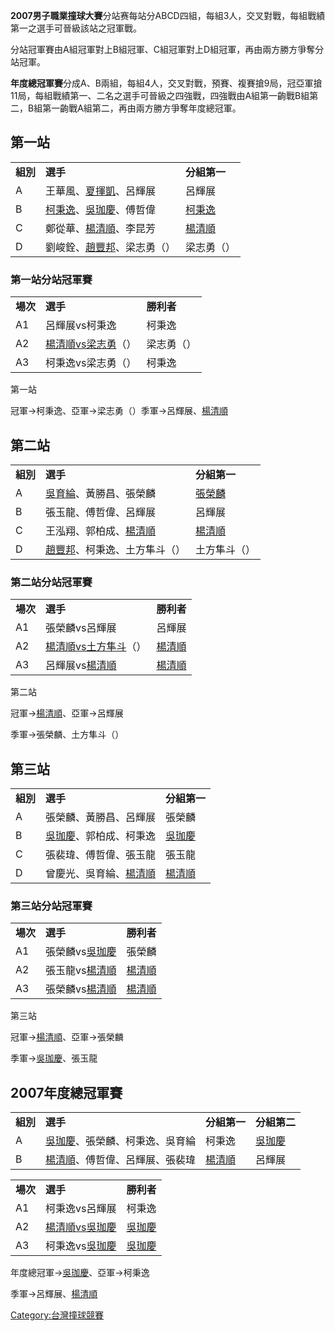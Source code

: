 **2007男子職業撞球大賽**分站赛每站分ABCD四組，每組3人，交叉對戰，每組戰績第一之選手可晉級該站之冠軍戰。

分站冠軍賽由A組冠軍對上B組冠軍、C組冠軍對上D組冠軍，再由兩方勝方爭奪分站冠軍。

**年度總冠軍賽**分成A、B兩組，每組4人，交叉對戰，預賽、複賽搶9局，冠亞軍搶11局，每組戰績第一、二名之選手可晉級之四強戰，四強戰由A組第一齣戰B組第二，B組第一齣戰A組第二，再由兩方勝方爭奪年度總冠軍。

## 第一站

|        |                                                                       |                                  |
| ------ | --------------------------------------------------------------------- | -------------------------------- |
| **組別** | **選手**                                                                | **分組第一**                         |
| A      | 王華風、[夏揮凱](https://zh.wikipedia.org/wiki/夏揮凱 "wikilink")、呂輝展           | 呂輝展                              |
| B      | [柯秉逸](../Page/柯秉逸.md "wikilink")、[吳珈慶](../Page/吳珈慶.md "wikilink")、傅哲偉 | [柯秉逸](../Page/柯秉逸.md "wikilink") |
| C      | 鄭從華、[楊清順](../Page/楊清順.md "wikilink")、李昆芳                              | [楊清順](../Page/楊清順.md "wikilink") |
| D      | 劉峻銓、[趙豐邦](../Page/趙豐邦.md "wikilink")、梁志勇（）                            | 梁志勇（）                            |

### 第一站分站冠軍賽

|        |                                         |         |
| ------ | --------------------------------------- | ------- |
| **場次** | **選手**                                  | **勝利者** |
| A1     | 呂輝展vs柯秉逸                                | 柯秉逸     |
| A2     | [楊清順vs梁志勇](../Page/楊清順.md "wikilink")（） | 梁志勇（）   |
| A3     | 柯秉逸vs梁志勇（）                              | 柯秉逸     |

第一站

冠軍→柯秉逸、亞軍→梁志勇（）季軍→呂輝展、[楊清順](../Page/楊清順.md "wikilink")

## 第二站

|        |                                             |                                  |
| ------ | ------------------------------------------- | -------------------------------- |
| **組別** | **選手**                                      | **分組第一**                         |
| A      | [吳育綸](../Page/吳育綸.md "wikilink")、黃勝昌、張榮麟    | [張榮麟](../Page/張榮麟.md "wikilink") |
| B      | 張玉龍、傅哲偉、呂輝展                                 | 呂輝展                              |
| C      | 王泓翔、郭柏成、[楊清順](../Page/楊清順.md "wikilink")    | [楊清順](../Page/楊清順.md "wikilink") |
| D      | [趙豐邦](../Page/趙豐邦.md "wikilink")、柯秉逸、土方隼斗（） | 土方隼斗（）                           |

### 第二站分站冠軍賽

|        |                                          |                                  |
| ------ | ---------------------------------------- | -------------------------------- |
| **場次** | **選手**                                   | **勝利者**                          |
| A1     | 張榮麟vs呂輝展                                 | 呂輝展                              |
| A2     | [楊清順vs土方隼斗](../Page/楊清順.md "wikilink")（） | [楊清順](../Page/楊清順.md "wikilink") |
| A3     | 呂輝展vs[楊清順](../Page/楊清順.md "wikilink")    | [楊清順](../Page/楊清順.md "wikilink") |

第二站

冠軍→[楊清順](../Page/楊清順.md "wikilink")、亞軍→呂輝展

季軍→張榮麟、土方隼斗（）

## 第三站

|        |                                          |                                  |
| ------ | ---------------------------------------- | -------------------------------- |
| **組別** | **選手**                                   | **分組第一**                         |
| A      | 張榮麟、黃勝昌、呂輝展                              | 張榮麟                              |
| B      | [吳珈慶](../Page/吳珈慶.md "wikilink")、郭柏成、柯秉逸 | [吳珈慶](../Page/吳珈慶.md "wikilink") |
| C      | 張裴瑋、傅哲偉、張玉龍                              | 張玉龍                              |
| D      | 曾慶光、吳育綸、[楊清順](../Page/楊清順.md "wikilink") | [楊清順](../Page/楊清順.md "wikilink") |

### 第三站分站冠軍賽

|        |                                       |                                  |
| ------ | ------------------------------------- | -------------------------------- |
| **場次** | **選手**                                | **勝利者**                          |
| A1     | 張榮麟vs[吳珈慶](../Page/吳珈慶.md "wikilink") | 張榮麟                              |
| A2     | 張玉龍vs[楊清順](../Page/楊清順.md "wikilink") | [楊清順](../Page/楊清順.md "wikilink") |
| A3     | 張榮麟vs[楊清順](../Page/楊清順.md "wikilink") | [楊清順](../Page/楊清順.md "wikilink") |

第三站

冠軍→[楊清順](../Page/楊清順.md "wikilink")、亞軍→張榮麟

季軍→[吳珈慶](../Page/吳珈慶.md "wikilink")、張玉龍

## 2007年度總冠軍賽

|        |                                              |                                  |                                  |
| ------ | -------------------------------------------- | -------------------------------- | -------------------------------- |
| **組別** | **選手**                                       | **分組第一**                         | **分組第二**                         |
| A      | [吳珈慶](../Page/吳珈慶.md "wikilink")、張榮麟、柯秉逸、吳育綸 | 柯秉逸                              | [吳珈慶](../Page/吳珈慶.md "wikilink") |
| B      | [楊清順](../Page/楊清順.md "wikilink")、傅哲偉、呂輝展、張裴瑋 | [楊清順](../Page/楊清順.md "wikilink") | 呂輝展                              |

|        |                                                                    |                                  |
| ------ | ------------------------------------------------------------------ | -------------------------------- |
| **場次** | **選手**                                                             | **勝利者**                          |
| A1     | 柯秉逸vs呂輝展                                                           | 柯秉逸                              |
| A2     | [楊清順vs](../Page/楊清順.md "wikilink")[吳珈慶](../Page/吳珈慶.md "wikilink") | [吳珈慶](../Page/吳珈慶.md "wikilink") |
| A3     | 柯秉逸vs[吳珈慶](../Page/吳珈慶.md "wikilink")                              | [吳珈慶](../Page/吳珈慶.md "wikilink") |

年度總冠軍→[吳珈慶](../Page/吳珈慶.md "wikilink")、亞軍→柯秉逸

季軍→呂輝展、[楊清順](../Page/楊清順.md "wikilink")

[Category:台灣撞球競賽](https://zh.wikipedia.org/wiki/Category:台灣撞球競賽 "wikilink")